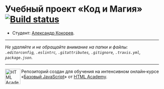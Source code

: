 # Учебный проект «Код и Магия» [![Build status][travis-image]][travis-url]

* Студент: [Александр Кокорев](https://up.htmlacademy.ru/javascript/11/user/430697).

---

_Не удаляйте и не обращайте внимание на папки и файлы:_<br>
_`.editorconfig`, `.eslintrc`, `.gitattributes`, `.gitignore`, `.travis.yml`, `package.json`._

---

<a href="https://htmlacademy.ru/intensive/javascript"><img align="left" width="50" height="50" title="HTML Academy" src="https://up.htmlacademy.ru/static/img/intensive/javascript/logo-for-github.svg"></a>

Репозиторий создан для обучения на интенсивном онлайн‑курсе «[Базовый JavaScript](https://htmlacademy.ru/intensive/javascript)» от [HTML Academy](https://htmlacademy.ru).

[travis-image]: https://travis-ci.org/htmlacademy-javascript/430697-code-and-magick.svg?branch=master
[travis-url]: https://travis-ci.org/htmlacademy-javascript/430697-code-and-magick
